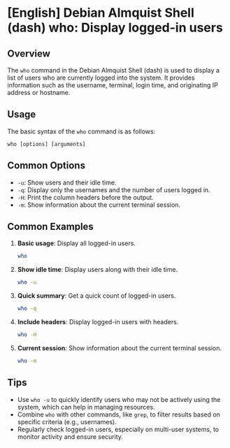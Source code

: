 # [English] Debian Almquist Shell (dash) who: Display logged-in users

## Overview
The `who` command in the Debian Almquist Shell (dash) is used to display a list of users who are currently logged into the system. It provides information such as the username, terminal, login time, and originating IP address or hostname.

## Usage
The basic syntax of the `who` command is as follows:

```
who [options] [arguments]
```

## Common Options
- `-u`: Show users and their idle time.
- `-q`: Display only the usernames and the number of users logged in.
- `-H`: Print the column headers before the output.
- `-m`: Show information about the current terminal session.

## Common Examples

1. **Basic usage**: Display all logged-in users.
   ```bash
   who
   ```

2. **Show idle time**: Display users along with their idle time.
   ```bash
   who -u
   ```

3. **Quick summary**: Get a quick count of logged-in users.
   ```bash
   who -q
   ```

4. **Include headers**: Display logged-in users with headers.
   ```bash
   who -H
   ```

5. **Current session**: Show information about the current terminal session.
   ```bash
   who -m
   ```

## Tips
- Use `who -u` to quickly identify users who may not be actively using the system, which can help in managing resources.
- Combine `who` with other commands, like `grep`, to filter results based on specific criteria (e.g., usernames).
- Regularly check logged-in users, especially on multi-user systems, to monitor activity and ensure security.